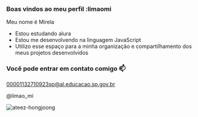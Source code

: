 ### Boas vindos ao meu perfil :limaomi

Meu nome é Mirela

- Estou estudando alura
- Estou me desenvolvendo na linguagem JavaScript
- Utilizo esse espaço para a minha organização e compartilhamento dos meus projetos desenvolvidos
  
 ### Você pode entrar em contato comigo 📫

00001132710923sp@al.educacao.sp.gov.br

@limao_mi

![ateez-hongjoong](https://github.com/user-attachments/assets/12f28aa0-9029-4bd8-9597-6a814efe411b)



  

